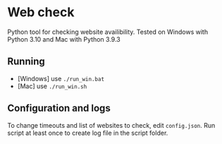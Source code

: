 # Web check

Python tool for checking website availibility.
Tested on Windows with Python 3.10 and Mac with Python 3.9.3

## Running

* [Windows] use `./run_win.bat`
* [Mac] use `./run_win.sh`

## Configuration and logs

To change timeouts and list of websites to check, edit `config.json`.
Run script at least once to create log file in the script folder.
